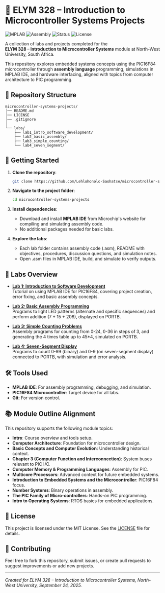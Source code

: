 # 🔌 ELYM 328 – Introduction to Microcontroller Systems Projects

![MPLAB](https://img.shields.io/badge/MPLAB-IDE-blue?logo=microchip&logoColor=white)
![Assembly](https://img.shields.io/badge/Assembly-Language-black?logo=code&logoColor=white)
![Status](https://img.shields.io/badge/Status-Active-success)
![License](https://img.shields.io/badge/License-MIT-green)

A collection of labs and projects completed for the  
**ELYM 328 – Introduction to Microcontroller Systems** module at North-West University, South Africa.

This repository explores embedded systems concepts using the PIC16F84 microcontroller through **assembly language** programming, simulations in MPLAB IDE, and hardware interfacing, aligned with topics from computer architecture to PIC programming.

## 📂 Repository Structure
```plaintext
microcontroller-systems-projects/
│── README.md
│── LICENSE
│── .gitignore
│
└── labs/
    ├── lab1_intro_software_development/
    ├── lab2_basic_assembly/
    ├── lab3_simple_counting/
    └── lab4_seven_segment/
```

## 🚀 Getting Started
1. **Clone the repository**:
   ```bash
   git clone https://github.com/Lehlohonolo-Saohatse/microcontroller-systems-projects.git
   ```
2. **Navigate to the project folder**:
   ```bash
   cd microcontroller-systems-projects
   ```
3. **Install dependencies**:
   - Download and install **MPLAB IDE** from Microchip's website for compiling and simulating assembly code.
   - No additional packages needed for basic labs.

4. **Explore the labs**:
   - Each lab folder contains assembly code (.asm), README with objectives, procedures, discussion questions, and simulation notes.
   - Open .asm files in MPLAB IDE, build, and simulate to verify outputs.

## 🧪 Labs Overview
- **[Lab 1: Introduction to Software Development](labs/lab1_intro_software_development/)**  
  Tutorial on using MPLAB IDE for PIC16F84, covering project creation, error fixing, and basic assembly concepts.

- **[Lab 2: Basic Assembly Programming](labs/lab2_basic_assembly/)**  
  Programs to light LED patterns (alternate and specific sequences) and perform addition (7 + 15 + 208), displayed on PORTB.

- **[Lab 3: Simple Counting Problems](labs/lab3_simple_counting/)**  
  Assembly programs for counting from 0-24, 0-36 in steps of 3, and generating the 4 times table up to 45*4, simulated on PORTB.

- **[Lab 4: Seven-Segment Display](labs/lab4_seven_segment/)**  
  Programs to count 0-99 (binary) and 0-9 (on seven-segment display) connected to PORTB, with simulation and error analysis.

## 🛠️ Tools Used
- **MPLAB IDE**: For assembly programming, debugging, and simulation.
- **PIC16F84 Microcontroller**: Target device for all labs.
- **Git**: For version control.

## 📚 Module Outline Alignment
This repository supports the following module topics:
- **Intro**: Course overview and tools setup.
- **Computer Architecture**: Foundation for microcontroller design.
- **Basic Concepts and Computer Evolution**: Understanding historical context.
- **Chapter 3 (Computer Function and Interconnection)**: System buses relevant to PIC I/O.
- **Computer Memory & Programming Languages**: Assembly for PIC.
- **Multicore Processors**: Advanced context for future embedded systems.
- **Introduction to Embedded Systems and the Microcontroller**: PIC16F84 focus.
- **Number Systems**: Binary operations in assembly.
- **The PIC Family of Micro-controllers**: Hands-on PIC programming.
- **Intro to Operating Systems**: RTOS basics for embedded applications.

## 📝 License
This project is licensed under the MIT License. See the [LICENSE](LICENSE) file for details.

## 🙌 Contributing
Feel free to fork this repository, submit issues, or create pull requests to suggest improvements or add new projects.

---

*Created for ELYM 328 – Introduction to Microcontroller Systems, North-West University, September 24, 2025.*

